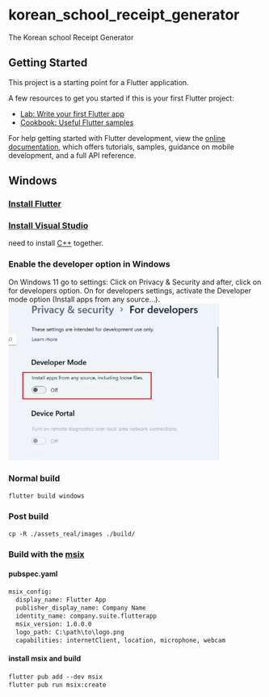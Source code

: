 # korean_school_receipt_generator

The Korean school Receipt Generator

## Getting Started

This project is a starting point for a Flutter application.

A few resources to get you started if this is your first Flutter project:

- [Lab: Write your first Flutter app](https://docs.flutter.dev/get-started/codelab)
- [Cookbook: Useful Flutter samples](https://docs.flutter.dev/cookbook)

For help getting started with Flutter development, view the
[online documentation](https://docs.flutter.dev/), which offers tutorials,
samples, guidance on mobile development, and a full API reference.


## Windows

### [Install Flutter](https://docs.flutter.dev/get-started/install)

### [Install Visual Studio](https://visualstudio.microsoft.com/vs/)
need to install [C++](/screenshots/visual_studio_c++.png) together.

### Enable the developer option in Windows
On Windows 11 go to settings: Click on Privacy & Security and after, click on for developers option.
On for developers settings, activate the Developer mode option (Install apps from any source...).
![windows 11](/screenshots/windows_developer_option.png "")

### Normal build
```
flutter build windows
```

### Post build
```
cp -R ./assets_real/images ./build/
```

### Build with the [msix](https://pub.dev/packages/msix) 
#### pubspec.yaml
```
msix_config:
  display_name: Flutter App
  publisher_display_name: Company Name
  identity_name: company.suite.flutterapp
  msix_version: 1.0.0.0
  logo_path: C:\path\to\logo.png
  capabilities: internetClient, location, microphone, webcam
```

#### install msix and build 
```
flutter pub add --dev msix
flutter pub run msix:create
```
